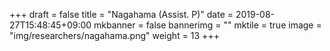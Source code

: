 +++
draft = false
title = "Nagahama (Assist. P)"
date = 2019-08-27T15:48:45+09:00
mkbanner = false
bannerimg = ""
mktile = true
image = "img/researchers/nagahama.png"
weight = 13
+++



